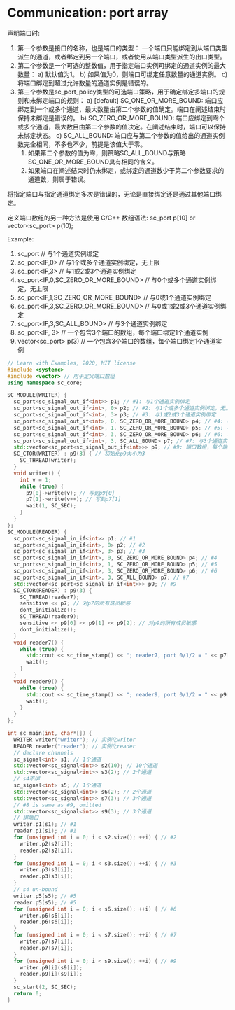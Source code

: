# Communication: port array

声明端口时:

  1. 第一个参数是接口的名称，也是端口的类型：
    一个端口只能绑定到从端口类型派生的通道，或者绑定到另一个端口，或者使用从端口类型派生的出口类型。
  2. 第二个参数是一个可选的整数值，用于指定端口实例可绑定的通道实例的最大数量：
    a) 默认值为1。
    b) 如果值为0，则端口可绑定任意数量的通道实例。
    c) 将端口绑定到超过允许数量的通道实例是错误的。
  3. 第三个参数是sc_port_policy类型的可选端口策略，用于确定绑定多端口的规则和未绑定端口的规则：
    a) [default] SC_ONE_OR_MORE_BOUND: 端口应绑定到一个或多个通道，最大数量由第二个参数的值确定。端口在阐述结束时保持未绑定是错误的。
    b) SC_ZERO_OR_MORE_BOUND: 端口应绑定到零个或多个通道，最大数目由第二个参数的值决定。在阐述结束时，端口可以保持未绑定状态。
    c) SC_ALL_BOUND: 端口应与第二个参数的值给出的通道实例数完全相同，不多也不少，前提是该值大于零。
      1) 如果第二个参数的值为零，则策略SC_ALL_BOUND与策略 SC_ONE_OR_MORE_BOUND具有相同的含义。
      2) 如果端口在阐述结束时仍未绑定，或绑定的通道数少于第二个参数要求的通道数，则属于错误。

将指定端口与指定通道绑定多次是错误的，无论是直接绑定还是通过其他端口绑定。

定义端口数组的另一种方法是使用 C/C++ 数组语法: sc_port<IF> p[10] or vector<sc_port<IF>> p(10);

Example:

  1. sc_port<IF>                         // 与1个通道实例绑定
  2. sc_port<IF,0>                       // 与1个或多个通道实例绑定，无上限
  3. sc_port<IF,3>                       // 与1或2或3个通道实例绑定
  4. sc_port<IF,0,SC_ZERO_OR_MORE_BOUND> // 与0个或多个通道实例绑定，无上限
  5. sc_port<IF,1,SC_ZERO_OR_MORE_BOUND> // 与0或1个通道实例绑定
  6. sc_port<IF,3,SC_ZERO_OR_MORE_BOUND> // 与0或1或2或3个通道实例绑定
  7. sc_port<IF,3,SC_ALL_BOUND>          // 与3个通道实例绑定
  8. sc_port<IF, 3>                      // 一个包含3个端口的数组，每个端口绑定1个通道实例
  9. vector<sc_port<IF>> p(3)            // 一个包含3个端口的数组，每个端口绑定1个通道实例

```cpp
// Learn with Examples, 2020, MIT license
#include <systemc>
#include <vector> // 用于定义端口数组
using namespace sc_core;

SC_MODULE(WRITER) {
  sc_port<sc_signal_out_if<int>> p1; // #1: 与1个通道实例绑定
  sc_port<sc_signal_out_if<int>, 0> p2; // #2: 与1个或多个通道实例绑定，无上限
  sc_port<sc_signal_out_if<int>, 3> p3; // #3: 与1或2或3个通道实例绑定
  sc_port<sc_signal_out_if<int>, 0, SC_ZERO_OR_MORE_BOUND> p4; // #4: 与0个或多个通道实例绑定，无上限
  sc_port<sc_signal_out_if<int>, 1, SC_ZERO_OR_MORE_BOUND> p5; // #5: 与0或1个通道实例绑定
  sc_port<sc_signal_out_if<int>, 3, SC_ZERO_OR_MORE_BOUND> p6; // #6: 与0或1或2或3个通道实例绑定
  sc_port<sc_signal_out_if<int>, 3, SC_ALL_BOUND> p7; // #7: 与3个通道实例绑定
  std::vector<sc_port<sc_signal_out_if<int>>> p9; // #9: 端口数组，每个端口绑定1个通道实例
  SC_CTOR(WRITER) : p9(3) { // 初始化p9大小为3
    SC_THREAD(writer);
  }
  void writer() {
    int v = 1;
    while (true) {
      p9[0]->write(v); // 写到p9[0]
      p7[1]->write(v++); // 写到p7[1]
      wait(1, SC_SEC);
    }
  }
};
SC_MODULE(READER) {
  sc_port<sc_signal_in_if<int>> p1; // #1
  sc_port<sc_signal_in_if<int>, 0> p2; // #2
  sc_port<sc_signal_in_if<int>, 3> p3; // #3
  sc_port<sc_signal_in_if<int>, 0, SC_ZERO_OR_MORE_BOUND> p4; // #4
  sc_port<sc_signal_in_if<int>, 1, SC_ZERO_OR_MORE_BOUND> p5; // #5
  sc_port<sc_signal_in_if<int>, 3, SC_ZERO_OR_MORE_BOUND> p6; // #6
  sc_port<sc_signal_in_if<int>, 3, SC_ALL_BOUND> p7; // #7
  std::vector<sc_port<sc_signal_in_if<int>>> p9; // #9
  SC_CTOR(READER) : p9(3) { 
    SC_THREAD(reader7);
    sensitive << p7; // 对p7的所有成员敏感
    dont_initialize();
    SC_THREAD(reader9);
    sensitive << p9[0] << p9[1] << p9[2]; // 对p9的所有成员敏感
    dont_initialize();
  }
  void reader7() {
    while (true) {
      std::cout << sc_time_stamp() << "; reader7, port 0/1/2 = " << p7[0]->read() << "/" << p7[1]->read() << "/" << p7[2]->read() << std::endl;
      wait();
    }
  }
  void reader9() {
    while (true) {
      std::cout << sc_time_stamp() << "; reader9, port 0/1/2 = " << p9[0]->read() << "/" << p9[1]->read() << "/" << p9[2]->read() << std::endl;
      wait();
    }
  }
};

int sc_main(int, char*[]) {
  WRITER writer("writer"); // 实例化writer
  READER reader("reader"); // 实例化reader
  // declare channels
  sc_signal<int> s1; // 1个通道
  std::vector<sc_signal<int>> s2(10); // 10个通道
  std::vector<sc_signal<int>> s3(2); // 2个通道
  // s4不绑
  sc_signal<int> s5; // 1个通道
  std::vector<sc_signal<int>> s6(2); // 2个通道
  std::vector<sc_signal<int>> s7(3); // 3个通道
  // #8 is same as #9, omitted
  std::vector<sc_signal<int>> s9(3); // 3个通道
  // 绑端口
  writer.p1(s1); // #1
  reader.p1(s1); // #1
  for (unsigned int i = 0; i < s2.size(); ++i) { // #2
    writer.p2(s2[i]);
    reader.p2(s2[i]);
  }
  for (unsigned int i = 0; i < s3.size(); ++i) { // #3
    writer.p3(s3[i]);
    reader.p3(s3[i]);
  }
  // s4 un-bound
  writer.p5(s5); // #5
  reader.p5(s5); // #5
  for (unsigned int i = 0; i < s6.size(); ++i) { // #6
    writer.p6(s6[i]);
    reader.p6(s6[i]);
  }
  for (unsigned int i = 0; i < s7.size(); ++i) { // #7
    writer.p7(s7[i]);
    reader.p7(s7[i]);
  }
  for (unsigned int i = 0; i < s9.size(); ++i) { // #9
    writer.p9[i](s9[i]);
    reader.p9[i](s9[i]);
  }
  sc_start(2, SC_SEC);
  return 0;
}
```

